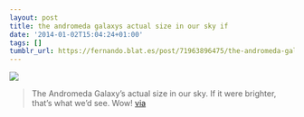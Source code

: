 ```yaml
---
layout: post
title: the andromeda galaxys actual size in our sky if
date: '2014-01-02T15:04:24+01:00'
tags: []
tumblr_url: https://fernando.blat.es/post/71963896475/the-andromeda-galaxys-actual-size-in-our-sky-if
---
```

 ![](/tumblr_files/tumblr_mys1rcExdo1qz4y16o1_640.png)  

> The Andromeda Galaxy’s actual size in our sky. If it were brighter, that’s what we’d see. Wow! [via](https://twitter.com/Lesism/status/418428091430477824)
